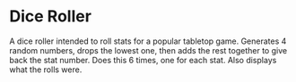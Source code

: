 # Dice Roller
A dice roller intended to roll stats for a popular tabletop game. Generates 4 random numbers, drops the lowest one, then adds the rest together to give back the stat number. Does this 6 times, one for each stat. Also displays what the rolls were.